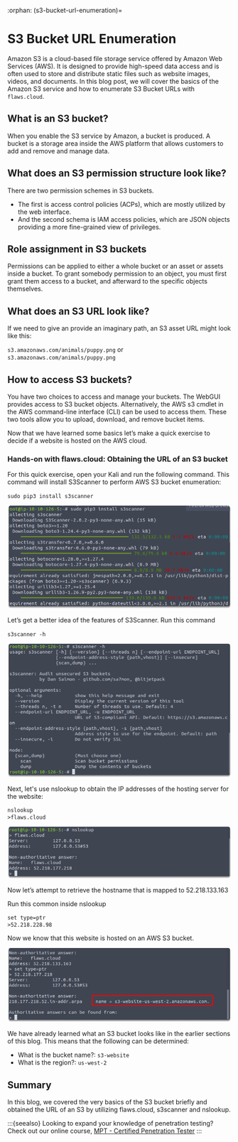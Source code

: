 :orphan:
(s3-bucket-url-enumeration)=

# S3 Bucket URL Enumeration

Amazon S3 is a cloud-based file storage service offered by Amazon Web Services (AWS). It is designed to provide high-speed data access and is often used to store and distribute static files such as website images, videos, and documents. In this blog post, we will cover the basics of the Amazon S3 service and how to enumerate S3 Bucket URLs with `flaws.cloud`.

## What is an S3 bucket?

When you enable the S3 service by Amazon, a bucket is produced. A bucket is a storage area inside the AWS platform that allows customers to add and remove and manage data.

## What does an S3 permission structure look like?

There are two permission schemes in S3 buckets.

- The first is access control policies (ACPs), which are mostly utilized by the web interface.
- And the second schema is IAM access policies, which are JSON objects providing a more fine-grained view of privileges.

## Role assignment in S3 buckets

Permissions can be applied to either a whole bucket or an asset or assets inside a bucket. To grant somebody permission to an object, you must first grant them access to a bucket, and afterward to the specific objects themselves.

## What does an S3 URL look like?

If we need to give an provide an imaginary path, an S3 asset URL might look like this:

`s3.amazonaws.com/animals/puppy.png` or `s3.amazonaws.com/animals/puppy.png`

## How to access S3 buckets?

You have two choices to access and manage your buckets.
The WebGUI provides access to S3 bucket objects. Alternatively, the AWS s3 cmdlet in the AWS command-line interface (CLI) can be used to access them. These two tools allow you to upload, download, and remove bucket items.

Now that we have learned some basics let’s make a quick exercise to decide if a website is hosted on the AWS cloud.

### Hands-on with flaws.cloud: Obtaining the URL of an S3 bucket
For this quick exercise, open your Kali and run the following command. This command will install S3Scanner to perform AWS S3 bucket enumeration:

`sudo pip3 install s3scanner`

![img](images/enumerating-s3-buckets-6.png)

Let’s get a better idea of the features of S3Scanner. Run this command

`s3scanner -h`

![img](images/enumerating-s3-buckets-7.png)

Next, let's use nslookup to obtain the IP addresses of the hosting server for the website:

```
nslookup
>flaws.cloud
```

![img](images/enumerating-s3-buckets-8.png)

Now let’s attempt to retrieve the hostname that is mapped to 52.218.133.163

Run this common inside nslookup

```
set type=ptr
>52.218.228.98
```

Now we know that this website is hosted on an AWS S3 bucket.

![img](images/enumerating-s3-buckets-9.png)

We have already learned what an S3 bucket looks like in the earlier sections of this blog. This means that the following can be determined:

- What is the bucket name?: `s3-website`
- What is the region?: `us-west-2`

## Summary

In this blog, we covered the very basics of the S3 bucket briefly and obtained the URL of an S3 by utilizing flaws.cloud, s3scanner and nslookup.

:::{seealso}
Looking to expand your knowledge of penetration testing? Check out our online course, [MPT - Certified Penetration Tester](https://www.mosse-institute.com/certifications/mpt-certified-penetration-tester.html)
:::
